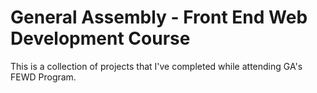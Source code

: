 # General Assembly - Front End Web Development Course

This is a collection of projects that I've completed while attending GA's FEWD Program.
